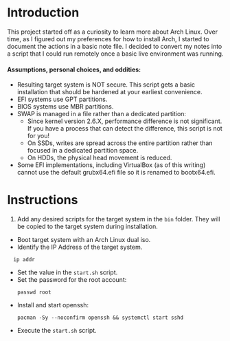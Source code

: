 # Introduction
This project started off as a curiosity to learn more about Arch Linux. Over
time, as I figured out my preferences for how to install Arch, I started to
document the actions in a basic note file. I decided to convert my notes into a
script that I could run remotely once a basic live environment was running.

#### Assumptions, personal choices, and oddities:
 - Resulting target system is NOT secure. This script gets a basic installation
   that should be hardened at your earliest convenience.
 - EFI systems use GPT partitions.
 - BIOS systems use MBR partitions.
 - SWAP is managed in a file rather than a dedicated partition:
   - Since kernel version 2.6.X, performance difference is not significant.
     If you have a process that can detect the difference, this script
     is not for you!
   - On SSDs, writes are spread across the entire partition rather than focused in
     a dedicated partition space.
   - On HDDs, the physical head movement is reduced.
 - Some EFI implementations, including VirtualBox (as of this writing) cannot
   use the default grubx64.efi file so it is renamed to bootx64.efi.


# Instructions
1. Add any desired scripts for the target system in the `bin` folder. They will be copied to the target system during installation.
- Boot target system with an Arch Linux dual iso.
- Identify the IP Address of the target system.
```shell
  ip addr
```
- Set the value in the `start.sh` script.
- Set the password for the root account:
  ```shell
  passwd root
  ```
- Install and start openssh:
  ```shell
  pacman -Sy --noconfirm openssh && systemctl start sshd
  ```
- Execute the `start.sh` script.
